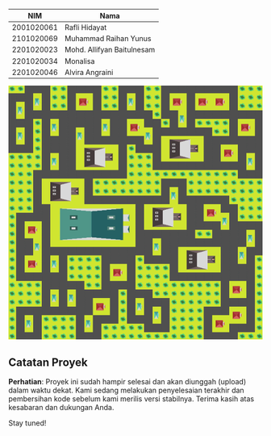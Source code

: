 | NIM          | Nama                    |
|--------------|-------------------------|
| 2001020061   | Rafli Hidayat           |
| 2101020069   | Muhammad Raihan Yunus   |
| 2201020023   | Mohd. Allifyan Baitulnesam |
| 2201020034   | Monalisa                |
| 2201020046   | Alvira Angraini         |




![Logo](result.png)

## Catatan Proyek

**Perhatian**: Proyek ini sudah hampir selesai dan akan diunggah (upload) dalam waktu dekat. Kami sedang melakukan penyelesaian terakhir dan pembersihan kode sebelum kami merilis versi stabilnya. Terima kasih atas kesabaran dan dukungan Anda.

Stay tuned!
